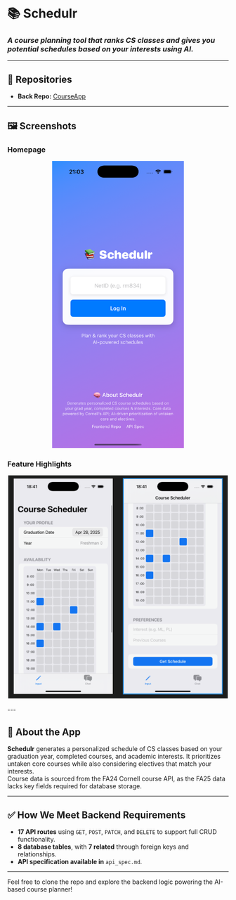 # 📚 Schedulr

### *A course planning tool that ranks CS classes and gives you potential schedules based on your interests using AI.*

---

## 🔗 Repositories

- **Back Repo:** [CourseApp](https://github.com/Robylongo/CourseApp)

---

## 🖼️ Screenshots

### Homepage
<p align="center">
  <img src="images/homepage.png" alt="Homepage" width="300"/>
</p>

### Feature Highlights
<p align="center">
  <img src="images/features.png" alt="Features" width="500"/>
</p>
---

## 🧠 About the App

**Schedulr** generates a personalized schedule of CS classes based on your graduation year, completed courses, and academic interests. It prioritizes untaken core courses while also considering electives that match your interests.  
Course data is sourced from the FA24 Cornell course API, as the FA25 data lacks key fields required for database storage.

---

## ✅ How We Meet Backend Requirements

- **17 API routes** using `GET`, `POST`, `PATCH`, and `DELETE` to support full CRUD functionality.
- **8 database tables**, with **7 related** through foreign keys and relationships.
- **API specification available in** `api_spec.md`.

---

Feel free to clone the repo and explore the backend logic powering the AI-based course planner!

